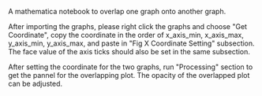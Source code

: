 A mathematica notebook to overlap one graph onto another graph.

After importing the graphs, please right click the graphs and choose "Get Coordinate", copy the coordinate in the order of x_axis_min, x_axis_max, y_axis_min, y_axis_max, and paste in "Fig X Coordinate Setting" subsection. The face value of the axis ticks should also be set in the same subsection.

After setting the coordinate for the two graphs, run "Processing" section to get the pannel for the overlapping plot. The opacity of the overlapped plot can be adjusted.